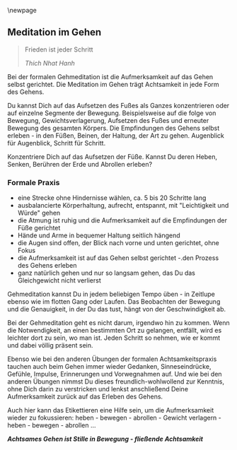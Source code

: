 \newpage

## Meditation im Gehen

> Frieden ist jeder Schritt
>
> _Thich Nhat Hanh_

Bei der formalen Gehmeditation ist die Aufmerksamkeit auf das Gehen selbst gerichtet. Die Meditation im Gehen trägt Achtsamkeit in jede Form des Gehens.

Du kannst Dich auf das Aufsetzen des Fußes als Ganzes konzentrieren oder auf einzelne Segmente der Bewegung. Beispielsweise auf die folge von Bewegung, Gewichtsverlagerung, Aufsetzen des Fußes und erneuter Bewegung des gesamten Körpers. Die Empfindungen des Gehens selbst erleben - in den Füßen, Beinen, der Haltung, der Art zu gehen. Augenblick für Augenblick, Schritt für Schritt.

Konzentriere Dich auf das Aufsetzen der Füße. Kannst Du deren Heben, Senken, Berühren der Erde und Abrollen erleben?

### Formale Praxis

- eine Strecke ohne Hindernisse wählen, ca. 5 bis 20 Schritte lang
- ausbalancierte Körperhaltung, aufrecht, entspannt, mit "Leichtigkeit und Würde" gehen
- die Atmung ist ruhig und die Aufmerksamkeit auf die Empfindungen der Füße gerichtet
- Hände und Arme in bequemer Haltung seitlich hängend
- die Augen sind offen, der Blick nach vorne und unten gerichtet, ohne Fokus
- die Aufmerksamkeit ist auf das Gehen selbst gerichtet
-.den Prozess des Gehens erleben
- ganz natürlich gehen und nur so langsam gehen, das Du das Gleichgewicht nicht verlierst

Gehmeditation kannst Du in jedem beliebigen Tempo üben - in Zeitlupe ebenso wie im flotten Gang oder Laufen. Das Beobachten der Bewegung und die Genauigkeit, in der Du das tust, hängt von der Geschwindigkeit ab.

Bei der Gehmeditation geht es nicht darum, irgendwo hin zu kommen. Wenn die Notwendigkeit, an einen bestimmten Ort zu gelangen, entfällt, wird es leichter dort zu sein, wo man ist. Jeden Schritt so nehmen, wie er kommt und dabei völlig präsent sein.

Ebenso wie bei den anderen Übungen der formalen Achtsamkeitspraxis tauchen auch beim Gehen immer wieder Gedanken, Sinneseindrücke, Gefühle, Impulse, Erinnerungen und Vorwegnahmen auf. Und wie bei den anderen Übungen nimmst Du dieses freundlich-wohlwollend zur Kenntnis, ohne Dich darin zu verstricken und lenkst anschließend Deine Aufmerksamkeit zurück auf das Erleben des Gehens.

Auch hier kann das Etikettieren eine Hilfe sein, um die Aufmerksamkeit wieder zu fokussieren: heben - bewegen - abrollen - Gewicht verlagern - heben - bewegen - abrollen ...

__*Achtsames Gehen ist Stille in Bewegung - fließende Achtsamkeit*__
